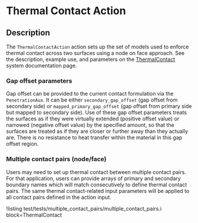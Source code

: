 # Thermal Contact Action

## Description

The `ThermalContactAction` action sets up the set of models used to enforce thermal contact across two surfaces using a node on face approach. See the description, example use, and parameters on the [ThermalContact](syntax/ThermalContact/index.md) system documentation page.

### Gap offset parameters

Gap offset can be provided to the current contact formulation via the `PenetrationAux`. It can be either `secondary_gap_offset` (gap offset from secondary side) or `mapped_primary_gap_offset` (gap offset from primary side but mapped to secondary side). Use of these gap offset parameters treats the surfaces as if they were virtually extended (positive offset value) or narrowed (negative offset value) by the specified amount, so that the surfaces are treated as if they are closer or further away than they actually are. There is no  resistance to heat transfer within the material in this gap offset region.

### Multiple contact pairs (node/face)

Users may need to set up thermal contact between multiple contact pairs. For that application, users can provide arrays of primary and secondary boundary names which will match consecutively to define thermal contact pairs. The same thermal contact-related input parameters will be applied to all contact pairs defined in the action input. 

!listing test/tests/multiple_contact_pairs/multiple_contact_pairs.i block=ThermalContact   